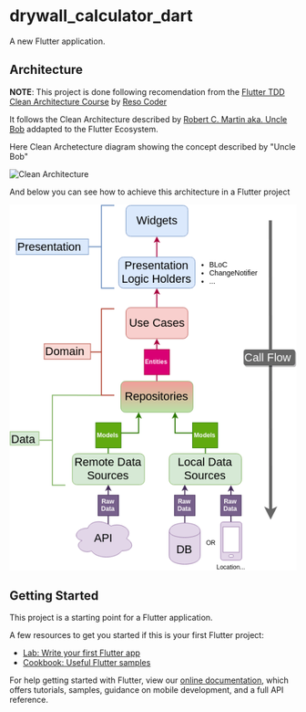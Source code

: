 [flutter_tdd_clean_carchitecutre_course-url]: https://resocoder.com/2019/08/27/flutter-tdd-clean-architecture-course-1-explanation-project-structure/
[resocoder_url]: https://resocoder.com/

# drywall_calculator_dart

A new Flutter application.

## Architecture

**NOTE**: This project is done following recomendation from the [Flutter TDD Clean Architecture Course][flutter_tdd_clean_carchitecutre_course-url]
by [Reso Coder][resocoder_url]

It follows the Clean Architecture described by [Robert C. Martin aka. Uncle Bob](https://en.wikipedia.org/wiki/Robert_C._Martin)
addapted to the Flutter Ecosystem.

Here Clean Archetecture diagram showing the concept described by "Uncle Bob"

![Clean Architecture](./docs/images/CleanArchitecture.png)

And below you can see how to achieve this architecture in a Flutter project

![Clean Architecture - Flutter Way](./docs/images/CleanArchitectureFlutterDiagram.png)

## Getting Started

This project is a starting point for a Flutter application.

A few resources to get you started if this is your first Flutter project:

- [Lab: Write your first Flutter app](https://flutter.dev/docs/get-started/codelab)
- [Cookbook: Useful Flutter samples](https://flutter.dev/docs/cookbook)

For help getting started with Flutter, view our
[online documentation](https://flutter.dev/docs), which offers tutorials,
samples, guidance on mobile development, and a full API reference.
